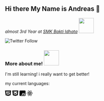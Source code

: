 ## Hi there My Name is Andreas 👋

*almost 3rd Year at [SMK Bakti Idhata](http://smkbaktiidhata.com/)* <img src="https://media.giphy.com/media/fQSbz9dcRONsQOvPqS/source.gif" width="50" height="50">

![Twitter Follow](https://img.shields.io/twitter/follow/feikuxv?label=Follow%20Me%21&style=social)

### More about me! <img src="https://media.giphy.com/media/Y1IFN5kK9E7fO/source.gif" width="50" height="50">

I'm still learning! i really want to get better!

my current languages:

<img src="html5-brands.svg" height="20" width="20">  <img src="css3-alt-brands.svg" height="20" width="20"> <img src="js-square-brands.svg" height="20" width="20"> <img src="react-brands.svg" height="20" width="20">
